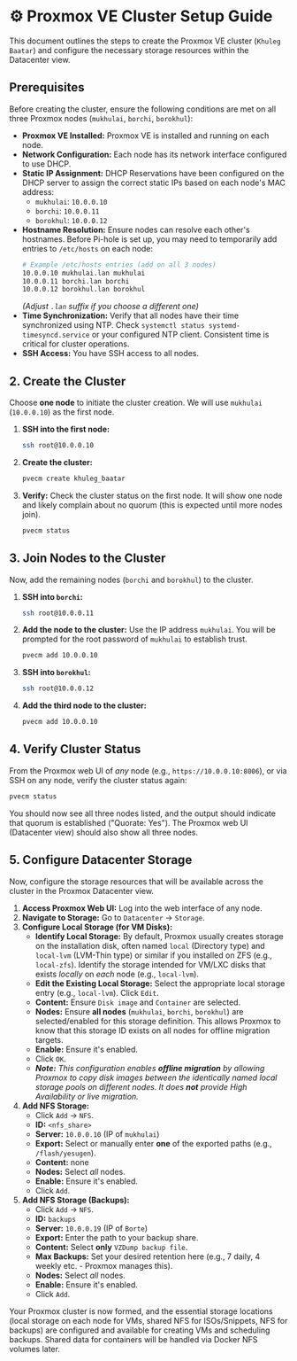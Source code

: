# ⚙️ Proxmox VE Cluster Setup Guide

This document outlines the steps to create the Proxmox VE cluster (`Khuleg Baatar`)
and configure the necessary storage resources within the Datacenter view.

## Prerequisites
Before creating the cluster, ensure the following conditions are met on all three Proxmox nodes (`mukhulai`, `borchi`, `borokhul`):

* **Proxmox VE Installed:** Proxmox VE is installed and running on each node.
* **Network Configuration:** Each node has its network interface configured to use DHCP.
* **Static IP Assignment:** DHCP Reservations have been configured on the DHCP server to assign the correct static IPs based on each node's MAC address:
    * `mukhulai`: `10.0.0.10`
    * `borchi`: `10.0.0.11`
    * `borokhul`: `10.0.0.12`
* **Hostname Resolution:** Ensure nodes can resolve each other's hostnames. Before Pi-hole is set up, you may need to temporarily add entries to `/etc/hosts` on each node:
    ```bash
    # Example /etc/hosts entries (add on all 3 nodes)
    10.0.0.10 mukhulai.lan mukhulai
    10.0.0.11 borchi.lan borchi
    10.0.0.12 borokhul.lan borokhul
    ```
    *(Adjust `.lan` suffix if you choose a different one)*
* **Time Synchronization:** Verify that all nodes have their time synchronized using NTP. Check `systemctl status systemd-timesyncd.service` or your configured NTP client. Consistent time is critical for cluster operations.
* **SSH Access:** You have SSH access to all nodes.

## 2. Create the Cluster
Choose **one node** to initiate the cluster creation. We will use `mukhulai` (`10.0.0.10`) as the first node.

1.  **SSH into the first node:**
    ```bash
    ssh root@10.0.0.10
    ```
2.  **Create the cluster:**
    ```bash
    pvecm create khuleg_baatar
    ```
3.  **Verify:** Check the cluster status on the first node. It will show one node and likely complain about no quorum (this is expected until more nodes join).
    ```bash
    pvecm status
    ```

## 3. Join Nodes to the Cluster
Now, add the remaining nodes (`borchi` and `borokhul`) to the cluster.

1.  **SSH into `borchi`:**
    ```bash
    ssh root@10.0.0.11
    ```
2.  **Add the node to the cluster:** Use the IP address `mukhulai`. You will be prompted for the root password of `mukhulai` to establish trust.
    ```bash
    pvecm add 10.0.0.10
    ```
3.  **SSH into `borokhul`:**
    ```bash
    ssh root@10.0.0.12
    ```
4.  **Add the third node to the cluster:**
    ```bash
    pvecm add 10.0.0.10
    ```

## 4. Verify Cluster Status
From the Proxmox web UI of *any* node (e.g., `https://10.0.0.10:8006`), or via SSH on any node, verify the cluster status again:

```bash
pvecm status
```

You should now see all three nodes listed, and the output should indicate that quorum is established ("Quorate: Yes").
The Proxmox web UI (Datacenter view) should also show all three nodes.

## 5. Configure Datacenter Storage
Now, configure the storage resources that will be available across the cluster in the Proxmox Datacenter view.

1.  **Access Proxmox Web UI:** Log into the web interface of any node.
2.  **Navigate to Storage:** Go to `Datacenter` -> `Storage`.
3.  **Configure Local Storage (for VM Disks):**
    * **Identify Local Storage:** By default, Proxmox usually creates storage on the installation disk, often named `local` (Directory type) and `local-lvm` (LVM-Thin type) or similar if you installed on ZFS (e.g., `local-zfs`). Identify the storage intended for VM/LXC disks that exists *locally* on *each* node (e.g., `local-lvm`).
    * **Edit the Existing Local Storage:** Select the appropriate local storage entry (e.g., `local-lvm`). Click `Edit`.
    * **Content:** Ensure `Disk image` and `Container` are selected.
    * **Nodes:** Ensure **all nodes** (`mukhulai`, `borchi`, `borokhul`) are selected/enabled for this storage definition. This allows Proxmox to know that this storage ID exists on all nodes for offline migration targets.
    * **Enable:** Ensure it's enabled.
    * Click `OK`.
    * ***Note:** This configuration enables **offline migration** by allowing Proxmox to copy disk images between the identically named local storage pools on different nodes. It does **not** provide High Availability or live migration.*
4.  **Add NFS Storage:**
    * Click `Add` -> `NFS`.
    * **ID:** `<nfs_share>`
    * **Server:** `10.0.0.10` (IP of `mukhulai`)
    * **Export:** Select or manually enter **one** of the exported paths (e.g., `/flash/yesugen`).
    * **Content:** none
    * **Nodes:** Select *all* nodes.
    * **Enable:** Ensure it's enabled.
    * Click `Add`.
5.  **Add NFS Storage (Backups):**
    * Click `Add` -> `NFS`.
    * **ID:** `backups`
    * **Server:** `10.0.0.19` (IP of `Borte`)
    * **Export:** Enter the path to your backup share.
    * **Content:** Select **only** `VZDump backup file`.
    * **Max Backups:** Set your desired retention here (e.g., 7 daily, 4 weekly etc. - Proxmox manages this).
    * **Nodes:** Select *all* nodes.
    * **Enable:** Ensure it's enabled.
    * Click `Add`.

Your Proxmox cluster is now formed, and the essential storage locations (local storage on each node for VMs, shared NFS for ISOs/Snippets, NFS for backups) are configured and available for creating VMs and scheduling backups. Shared data for containers will be handled via Docker NFS volumes later.

